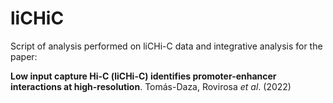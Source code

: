 # liCHiC
Script of analysis performed on liCHi-C data and integrative analysis for the paper:

**Low input capture Hi-C (liCHi-C) identifies promoter-enhancer interactions at high-resolution**. Tomás-Daza, Rovirosa _et al_. (2022)
